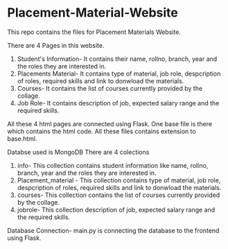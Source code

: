 # Placement-Material-Website
This repo contains the files for Placement Materials Website.

There are 4 Pages in this website.
1) Student's Information- It contains their name, rollno, branch, year and the roles they are interested in.
2) Placements Material- It contains type of material, job role, despcription of roles, required skills and link to donwload the materials.
3) Courses- It contains the list of courses currently provided by the collage.
4) Job Role- It contains description of job, expected salary range and the required skills.

All these 4 html pages are connected using Flask. One base file is there which contains the html code. All these files contains extension to base.html.

Databse used is MongoDB
There are 4 colections
1) info- This collection contains student information like name, rollno, branch, year and the roles they are interested in.
2) Placement_material - This collection contains type of material, job role, despcription of roles, required skills and link to donwload the materials.
3) courses- This collection contains the list of courses currently provided by the collage.
4) jobrole- This collection description of job, expected salary range and the required skills.

Database Connection-
main.py is connecting the database to the frontend using Flask.
